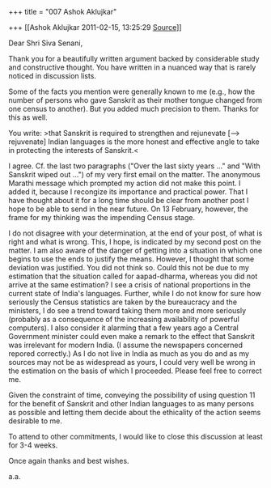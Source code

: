 +++
title = "007 Ashok Aklujkar"

+++
[[Ashok Aklujkar	2011-02-15, 13:25:29 [Source](https://groups.google.com/g/bvparishat/c/OTXZV_Faw_E)]]



Dear Shri Siva Senani,

Thank you for a beautifully written argument backed by considerable study and constructive thought. You have written in a nuanced way that is rarely noticed in discussion lists.

Some of the facts you mention were generally known to me (e.g., how the number of persons who gave Sanskrit as their mother tongue changed from one census to another). But you added much precision to them. Thanks for this as well.

You write: \>that Sanskrit is required to strengthen and rejunevate \[--> rejuvenate\] Indian languages is the more honest and effective angle to take in protecting the interests of Sanskrit.\<

I agree. Cf. the last two paragraphs ("Over the last sixty years ..." and "With Sanskrit wiped out ...") of my very first email on the matter. The anonymous Marathi message which prompted my action did not make this point. I added it, because I recongize its importance and practical power. That I have thought about it for a long time should be clear from another post I hope to be able to send in the near future. On 13 February, however, the frame for my thinking was the impending Census stage.

I do not disagree with your determination, at the end of your post, of what is right and what is wrong. This, I hope, is indicated by my second post on the matter. I am also aware of the danger of getting into a situation in which one begins to use the ends to justify the means. However, I thought that some deviation was justified. You did not think so. Could this not be due to my estimation that the situation called for aapad-dharma, whereas you did not arrive at the same estimation? I see a crisis of national proportions in the current state of India's languages. Further, while I do not know for sure how seriously the Census statistics are taken by the bureaucracy and the ministers, I do see a trend toward taking them more and more seriously (probably as a consequence of the increasing availability of powerful computers). I also consider it alarming that a few years ago a Central Government minister could even make a remark to the effect that Sanskrit was irrelevant for modern India. (I assume the newspapers concerned repored correctly.) As I do not live in India as much as you do and as my sources may not be as widespread as yours, I could very well be wrong in the estimation on the basis of which I proceeded. Please feel free to correct me.

Given the constraint of time, conveying the possibility of using question 11 for the benefit of Sanskrit and other Indian languages to as many persons as possible and letting them decide about the ethicality of the action seems desirable to me.

To attend to other commitments, I would like to close this discussion at least for 3-4 weeks.

Once again thanks and best wishes.

a.a.

